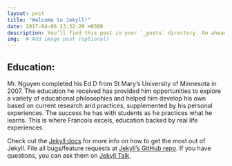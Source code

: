 ```yaml
---
layout: post
title: "Welcome to Jekyll!"
date: 2017-04-06 13:32:20 +0300
description: You’ll find this post in your `_posts` directory. Go ahead and edit it and re-build the site to see your changes. # Add post description (optional)
img:  # Add image post (optional)
---
```

## Education: 
Mr. Nguyen completed his Ed D from St Mary’s University of Minnesota in 2007.   The education he received has provided him opportunities to explore a variety of educational philosophies and helped him develop his own based on current research and practices, supplemented by his personal experiences.  The success he has with students as he practices what he learns.  This is where Francois excels, education backed by real life experiences.  

Check out the [Jekyll docs][jekyll-docs] for more info on how to get the most out of Jekyll. File all bugs/feature requests at [Jekyll’s GitHub repo][jekyll-gh]. If you have questions, you can ask them on [Jekyll Talk][jekyll-talk].

[jekyll-docs]: https://jekyllrb.com/docs/home
[jekyll-gh]:   https://github.com/jekyll/jekyll
[jekyll-talk]: https://talk.jekyllrb.com/
